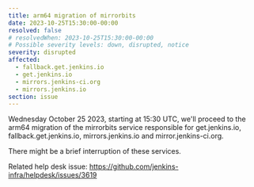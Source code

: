 ```yaml
---
title: arm64 migration of mirrorbits
date: 2023-10-25T15:30:00-00:00
resolved: false
# resolvedWhen: 2023-10-25T15:30:00-00:00
# Possible severity levels: down, disrupted, notice
severity: disrupted
affected:
  - fallback.get.jenkins.io
  - get.jenkins.io
  - mirrors.jenkins-ci.org
  - mirrors.jenkins.io
section: issue
---
```


<!-- [Final message]

The operation is now finished, no interruption of services.

[Initial message] -->

Wednesday October 25 2023, starting at 15:30 UTC, we'll proceed to the arm64 migration of the mirrorbits service responsible for get.jenkins.io, fallback.get.jenkins.io, mirrors.jenkins.io and mirror.jenkins-ci.org.

There might be a brief interruption of these services.

Related help desk issue: https://github.com/jenkins-infra/helpdesk/issues/3619

